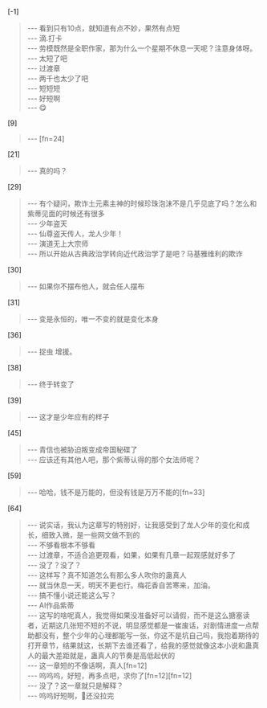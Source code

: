 
[-1] 
>--- 看到只有10点，就知道有点不妙，果然有点短<br>
>--- 滴.打卡<br>
>--- 劳模既然是全职作家，那为什么一个星期不休息一天呢？注意身体呀。<br>
>--- 太短了吧<br>
>--- 过渡章<br>
>--- 两千也太少了吧<br>
>--- 短短短<br>
>--- 好短啊<br>
>--- 😋<br>

[9] 
>--- [fn=24]<br>

[21] 
>--- 真的吗？<br>

[29] 
>--- 有个疑问，欺诈土元素主神的时候珍珠泡沫不是几乎见底了吗？怎么和紫蒂见面的时候还有很多<br>
>--- 少年盗天<br>
>--- 仙尊盗天传人，龙人少年！<br>
>--- 演道无上大宗师<br>
>--- 所以开始从古典政治学转向近代政治学了是吧？马基雅维利的欺诈<br>

[30] 
>--- 如果你不摆布他人，就会任人摆布<br>

[31] 
>--- 变是永恒的，唯一不变的就是变化本身<br>

[36] 
>--- 捉虫 增援。<br>

[38] 
>--- 终于转变了<br>

[39] 
>--- 这才是少年应有的样子<br>

[45] 
>--- 青信也被胁迫叛变成帝国秘碟了<br>
>--- 应该还有其他人吧，那个紫蒂认得的那个女法师呢？<br>

[59] 
>--- 哈哈，钱不是万能的，但没有钱是万万不能的[fn=33]<br>

[64] 
>--- 说实话，我认为这章写的特别好，让我感受到了龙人少年的变化和成长，细致入微，是一些网文做不到的<br>
>--- 不够看根本不够看<br>
>--- 过渡章，不适合追更观看，如果，如果有几章一起观感就好多了<br>
>--- 没了？没了？<br>
>--- 这样写？真不知道怎么有那么多人吹你的蛊真人<br>
>--- 就当休息一天，明天不更也行。梅花香自苦寒来，加油。<br>
>--- 搞不懂小说还能这么写？<br>
>--- AI作品紫蒂<br>
>--- 这写的啥呢真人，我觉得如果没准备好可以请假，而不是这么搪塞读者，近期这几张短不短的不说，明显感觉都是一崔废话，对剧情进度一点帮助都没有，整个少年的心理都能写一张，你这不是坑自己吗，我抱着期待的打开章节，结果就这，长期下去谁还看了，给我的感觉就像这本小说和蛊真人的最大差距就是，蛊真人的节奏是高低起伏的<br>
>--- 这一章短的不像话啊，真人[fn=12]<br>
>--- 呜呜呜，好短，再多点吧，求你了[fn=12][fn=12]<br>
>--- 没了？这一章就只是解释？<br>
>--- 呜呜好短啊，💩还没拉完<br>
